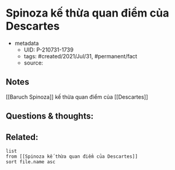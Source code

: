 # Spinoza kế thừa quan điểm của Descartes

- metadata
	- UID: P-210731-1739
	- tags: #created/2021/Jul/31, #permanent/fact 
	- source: 

## Notes
[[Baruch Spinoza]] kế thừa quan điểm của [[Descartes]]

## Questions & thoughts:

## Related:
```dataview
list
from [[Spinoza kế thừa quan điểm của Descartes]]
sort file.name asc
```
